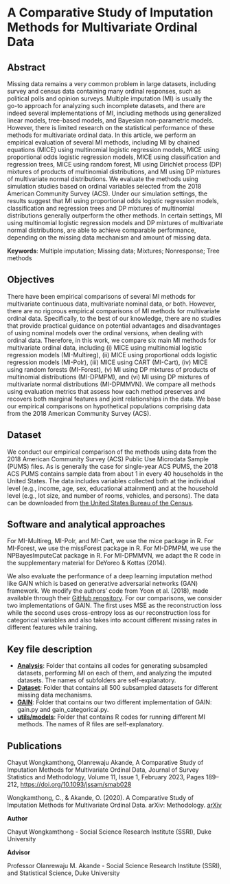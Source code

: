 # A Comparative Study of Imputation Methods for Multivariate Ordinal Data

## Abstract
Missing data remains a very common problem in large datasets, including survey and census data containing many ordinal responses, such as political polls and opinion surveys. Multiple imputation (MI) is usually the go-to approach for analyzing such incomplete datasets, and there are indeed several implementations of MI, including methods using generalized linear models, tree-based models, and Bayesian non-parametric models. However, there is limited research on the statistical performance of these methods for multivariate ordinal data. In this article, we perform an empirical evaluation of several MI methods, including MI by chained equations (MICE) using multinomial logistic regression models, MICE using proportional odds logistic regression models, MICE using classification and regression trees, MICE using random forest, MI using Dirichlet process (DP) mixtures of products of multinomial distributions, and MI using DP mixtures of multivariate normal distributions. We evaluate the methods using simulation studies based on ordinal variables selected from the 2018 American Community Survey (ACS). Under our simulation settings, the results suggest that MI using proportional odds logistic regression models, classification and regression trees and DP mixtures of multinomial distributions generally outperform the other methods. In certain settings, MI using multinomial logistic regression models and DP mixtures of multivariate normal distributions, are able to achieve comparable performance, depending on the missing data mechanism and amount of missing data.

**Keywords**: Multiple imputation; Missing data; Mixtures; Nonresponse; Tree methods

## Objectives

There have been empirical comparisons of several MI methods for multivariate continuous data, multivariate nominal data, or both. However, there are no rigorous empirical comparisons of MI methods for multivariate ordinal data. Specifically, to the best of our knowledge, there are no studies that provide practical guidance on potential advantages and disadvantages of using nominal models over the ordinal versions, when dealing with ordinal data. Therefore, in this work, we compare six main MI methods for multivariate ordinal data, including (i) MICE using multinomial logistic regression models (MI-Multireg), (ii) MICE using proportional odds logistic regression models (MI-Polr), (iii) MICE using CART (MI-Cart), (iv) MICE using random forests (MI-Forest), (v) MI using DP mixtures of products of multinomial distributions (MI-DPMPM), and (vi) MI using DP mixtures of multivariate normal distributions (MI-DPMMVN). We compare all methods using evaluation metrics that assess how each method preserves and recovers both marginal features and joint relationships in the data. We base our empirical comparisons on hypothetical populations comprising data from the 2018 American Community Survey (ACS).

## Dataset

We conduct our empirical comparison of the methods using data from the 2018 American Community Survey (ACS) Public Use Microdata Sample (PUMS) files. As is generally the case for single-year ACS PUMS, the 2018 ACS PUMS contains sample data from about 1 in every 40 households in the United States. The data includes variables collected both at the individual level (e.g., income, age, sex, educational attainment) and at the household level (e.g., lot size, and number of rooms, vehicles, and persons). The data can be downloaded from [the United States Bureau of the Census](https://www2.census.gov/programs-surveys/acs/data/pums/2018/).

## Software and analytical approaches

For MI-Multireg, MI-Polr, and MI-Cart, we use the mice package in R. For MI-Forest, we use the missForest package in R. For MI-DPMPM, we use the NPBayesImputeCat package in R. For MI-DPMMVN, we adapt the R code in the supplementary material for DeYoreo & Kottas (2014). 

We also evaluate the performance of a deep learning imputation method like GAIN which is based on generative adversarial networks (GAN) framework. We modify the authors’ code from Yoon et al. (2018), made available through their [GitHub repository](https://github.com/jsyoon0823/GAIN). For our comparisons, we consider two implementations of GAIN. The first uses MSE as the reconstruction loss while the second uses cross-entropy loss as our reconstruction loss for categorical variables and also takes into account different missing rates in different features while training.

## Key file description
* **[Analysis](https://github.com/ChayutWo/Nonparam-oridinal-nominal/tree/master/Analysis)**: Folder that contains all codes for generating subsampled datasets, performing MI on each of them, and analyzing the imputed datasets. The names of subfolders are self-explanatory.
* **[Dataset](https://github.com/ChayutWo/Nonparam-oridinal-nominal/tree/master/Datasets)**: Folder that contains all 500 subsampled datasets for different missing data mechanisms.
* **[GAIN](https://github.com/ChayutWo/Nonparam-oridinal-nominal/tree/master/GAIN)**: Folder that contains our two different implementation of GAIN: gain.py and gain_categorical.py.
* **[utils/models](https://github.com/ChayutWo/Nonparam-oridinal-nominal/tree/master/utils/models)**: Folder that contains R codes for running different MI methods. The names of R files are self-explanatory.

## Publications
Chayut Wongkamthong, Olanrewaju Akande, A Comparative Study of Imputation Methods for Multivariate Ordinal Data, Journal of Survey Statistics and Methodology, Volume 11, Issue 1, February 2023, Pages 189–212, https://doi.org/10.1093/jssam/smab028

Wongkamthong, C., & Akande, O. (2020). A Comparative Study of Imputation Methods for Multivariate Ordinal Data. arXiv: Methodology. [arXiv](https://arxiv.org/abs/2010.10471)

**Author**

Chayut Wongkamthong - Social Science Research Institute (SSRI), Duke University

**Advisor**

Professor Olanrewaju M. Akande - Social Science Research Institute (SSRI), and Statistical Science, Duke University
